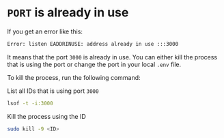 # `PORT` is already in use

If you get an error like this:

```bash
Error: listen EADDRINUSE: address already in use :::3000
```

It means that the port `3000` is already in use. You can either kill the process that is using the port or change the port in your local `.env` file.

To kill the process, run the following command:

List all IDs that is using port `3000`
```bash
lsof -t -i:3000
```

Kill the process using the ID
```bash
sudo kill -9 <ID>
```
